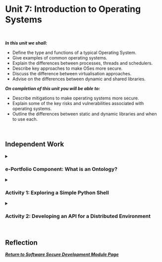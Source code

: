 <!--layout: page
title: "SSDCS Unit 7 "
permalink: /ssdcs_unit7-->

# Unit 7: Introduction to Operating Systems
<br>

_**In this unit we shall:** <br>_

- Define the type and functions of a typical Operating System. <br>
- Give examples of common operating systems.<br>
- Explain the differences between processes, threads and schedulers.<br>
- Describe key approaches to make OSes more secure.<br>
- Discuss the difference between virtualisation approaches.<br>
- Advise on the differences between dynamic and shared libraries.<br>

_**On completion of this unit you will be able to:** <br>_
- Describe mitigations to make operating systems more secure.<br>
- Explain some of the key risks and vulnerabilities associated with operating systems.<br>
- Outline the differences between static and dynamic libraries and when to use each.<br>
<br>

## Independent Work

<details><summary><h3>e-Portfolio Component: What is an Ontology?</h3></summary><br>  
What do you understand about the ontology that has been presented for your reading this week? Could you attempt to define an ontology that would be relevant to the system that you are designing for the summative assessment?
<br>
<img src="images/ssdcs_unit7_ontology1.jpg?raw=true"/>
<img src="images/ssdcs_unit7_ontology2.jpg?raw=true"/>

</details>

<details><summary><h3>Activity 1: Exploring a Simple Python Shell</h3></summary><br>  
In this session, you will create a command shell in Python, and then run it and answer questions about it. You can use your chosen Jupyter Notebook space for your work.<br>
<br>
  
Review the blogs at Praka (2018) and Szabo (n.d.) and then create a CLI/ shell that implements the following:<br>
<br>

- When you enter the command LIST it lists the contents of the current directory<br>
<br>

- The ADD command will add the following two numbers together and provide the result<br>
<br>

- The HELP command provides a list of commands available<Br>
<br>

- The EXIT command exits the shell<br>
<br>

- Add suitable comments to your code and add the program to your e-portfolio. Be prepared to demonstrate it in the seminar session next week.<Br>

<img src="images/ssdcs_unit7_simpleshell1.png?raw=true"/>
<img src="images/ssdcs_unit7_simpleshell2.png?raw=true"/>

<!--Run the shell you have created, try a few commands and then answer the questions below. Be prepared to discuss your answers in the seminar.

What are the two main security vulnerabilities with your shell?
What is one recommendation you would make to increase the security of the shell?
Add a section to your e-portfolio that provides a (pseudo)code example of changes you would make to the shell to improve its security.
Remember to also record your results, ideas and team discussions in your e-portfolio.-->
</details>

<details><summary><h3>Activity 2: Developing an API for a Distributed Environment</h3></summary><br>  
In this session, you will create a RESTful API which can be used to create and delete user records. Responses to the questions should be recorded in your e-portfolio.<br>

Using the Jupyter Notebook workspace, create a file named api.py and copy the following code into it (a copy is provided for upload to Codio/GitHub): You can install Jupyter Notebook on your local machine following these instructions or via the University of Essex Software Hub.<Br>

#source of code: Codeburst
<br>

<img src="images/ssdcs_unit7_apiq1.png?raw=true"/><br>
<img src="images/ssdcs_unit7_api1.png?raw=true"/><br>

<img src="images/ssdcs_unit7_apiq23.png?raw=true"/><br>
<img src="images/ssdcs_unit7_api2.png?raw=true"/>
</details>

<!--## Collaboration
<details><summary><h3>Portfolio Component: 'Exploring the Cyclomatic Complexity’s Relevance Today' Teamwork Discussion</h3></summary>

<img src="images/ssdcs_unit5_discussion1.png?raw=true"/>
</details>

<details><summary><h3>Team Bulwark Meeting 4 Minutes</h3></summary>
<br>
<img src="images/ssdcs_unit5_minutes.png?raw=true"/>
</details>-->
<Br>

## Reflection


**_[Return to Software Secure Development Module Page](https://patzsantos.github.io/e-portfolio-uoeo/ssdcs_landing)_**
